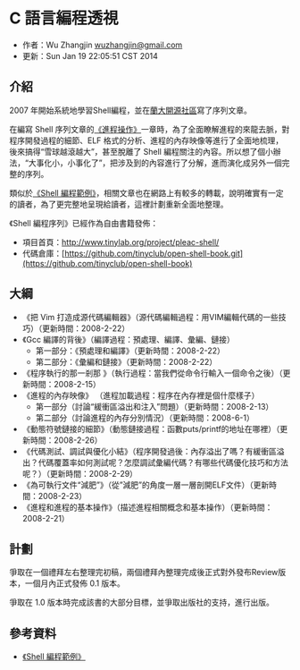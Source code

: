 

# C 語言編程透視

- 作者：Wu Zhangjin <wuzhangjin@gmail.com>
- 更新：Sun Jan 19 22:05:51 CST 2014

## 介紹

2007 年開始系統地學習Shell編程，並在[蘭大開源社區](http://oss.lzu.edu.cn)寫了序列文章。

在編寫 Shell 序列文章的[《進程操作》](http://tinylab.gitbooks.io/shellbook/content/zh/chapters/01-chapter7.html)一章時，為了全面瞭解進程的來龍去脈，對程序開發過程的細節、ELF 格式的分析、進程的內存映像等進行了全面地梳理，後來搞得“雪球越滾越大”，甚至脫離了 Shell 編程關注的內容。所以想了個小辦法，“大事化小，小事化了”，把涉及到的內容進行了分解，進而演化成另外一個完整的序列。

類似於[《Shell 編程範例》](http://tinylab.gitbooks.io/shellbook)，相關文章也在網路上有較多的轉載，說明確實有一定的讀者，為了更完整地呈現給讀者，這裡計劃重新全面地整理。

《Shell 編程序列》已經作為自由書籍發佈：

- 項目首頁：<http://www.tinylab.org/project/pleac-shell/>
- 代碼倉庫：[https://github.com/tinyclub/open-shell-book.git](https://github.com/tinyclub/open-shell-book)

## 大綱

-   《把 Vim 打造成源代碼編輯器》（源代碼編輯過程：用VIM編輯代碼的一些技巧）（更新時間：2008-2-22）
-   《Gcc 編譯的背後》（編譯過程：預處理、編譯、彙編、鏈接）
    - 第一部分：《預處理和編譯》（更新時間：2008-2-22）
    - 第二部分：《彙編和鏈接》（更新時間：2008-2-22）
-   《程序執行的那一剎那 》（執行過程：當我們從命令行輸入一個命令之後）（更新時間：2008-2-15）
-   《進程的內存映像》 （進程加載過程：程序在內存裡是個什麼樣子）
    - 第一部分（討論“緩衝區溢出和注入”問題）（更新時間：2008-2-13）
    - 第二部分（討論進程的內存分別情況）（更新時間：2008-6-1）
-   《動態符號鏈接的細節》（動態鏈接過程：函數puts/printf的地址在哪裡）（更新時間：2008-2-26）
-   《代碼測試、調試與優化小結》（程序開發過後：內存溢出了嗎？有緩衝區溢出？代碼覆蓋率如何測試呢？怎麼調試彙編代碼？有哪些代碼優化技巧和方法呢？）（更新時間：2008-2-29）
-   《為可執行文件“減肥”》（從”減肥”的角度一層一層剖開ELF文件）（更新時間：2008-2-23）
-   《進程和進程的基本操作》（描述進程相關概念和基本操作）（更新時間：2008-2-21）

## 計劃

爭取在一個禮拜左右整理完初稿，兩個禮拜內整理完成後正式對外發布Review版本，一個月內正式發佈 0.1 版本。

爭取在 1.0 版本時完成該書的大部分目標，並爭取出版社的支持，進行出版。

## 參考資料

- [《Shell 編程範例》](http://www.tinylab.org/shell-programming-paradigm-series-index-review/)
